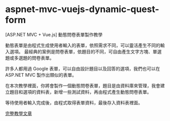 # aspnet-mvc-vuejs-dynamic-quest-form
[ASP.NET MVC + Vue.js] 動態問卷表單製作教學

動態表單是由程式生成使用者輸入的表單，依照需求不同，可以靈活產生不同的輸入選項。
最經典的案例是問卷表單，依題目的不同，可自由產生文字方塊、單選題或多選題的問卷表單。

許多人都用過 Google 表單，可以自由設計題目以及回答的選項，我們也可以在 ASP.NET MVC 製作出類似的表單。

在本次教學裡面，你將會製作一個動態問卷表單，題目是由資料庫來管理，我會建立題目和選項的資料表，新增一些測試資料，再由程式產生動態問卷表單。

等待使用者輸入完成後，由程式取得表單資料，最後存入資料表裡面。

[完整教學文章](https://blog.hungwin.com.tw/aspnet-mvc-vuejs-dynamic-quest-form/)
